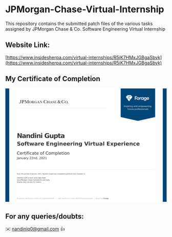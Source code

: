 # JPMorgan-Chase-Virtual-Internship

This repository contains the submitted patch files of the various tasks assigned by JPMorgan Chase &amp; Co. Software Engineering Virtual Internship

## Website Link:

[https://www.insidesherpa.com/virtual-internships/R5iK7HMxJGBgaSbvk](https://www.insidesherpa.com/virtual-internships/R5iK7HMxJGBgaSbvk)

## My Certificate of Completion 

![](https://github.com/xthatonechicx/JPMorgan-Chase-Virtual-Internship/blob/master/JPMC-Virtual%20Internship.png)

## For any queries/doubts:

:envelope: nandiniq0@gmail.com :thumbsup:
